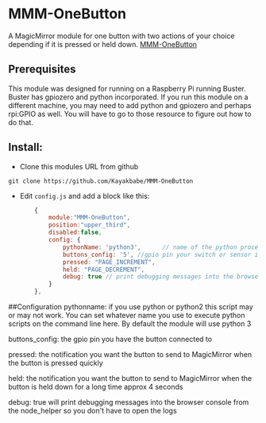 # MMM-OneButton
A MagicMirror module for one button with two actions of your choice depending if it is pressed or held down.
[MMM-OneButton](https://github.com/Kayakbabe/MMM-OneButton)

## Prerequisites

This module was designed for running on a Raspberry Pi running Buster. Buster has gpiozero and python incorporated. 
If you run this module on a different machine, you may need to add python and gpiozero and perhaps rpi:GPIO as well.
You will have to go to those resource to figure out how to do that.

## Install:

* Clone this modules URL from github
```
git clone https://github.com/Kayakbabe/MMM-OneButton
```

* Edit `config.js` and add a block like this:

	```js
		{
			module:"MMM-OneButton",
			position:"upper_third",
			disabled:false,
			config: {
				pythonName: 'python3',		// name of the python process to execute (could be python or python3 depending on your system)
				buttons_config: '5', //gpio pin your switch or sensor is connected to
				pressed: "PAGE_INCREMENT",
				held: "PAGE_DECREMENT",
				debug: true // print debugging messages into the browser console from the node_helper
			}
		},
	```
##Configuration
pythonname: if you use python or python2 this script may or may not work. You can set whatever name you use to execute python scripts on the command line here. By default the module will use python 3

buttons_config: the gpio pin you have the button connected to

pressed: the notification you want the button to send to MagicMirror when the button is pressed quickly

held: the notification you want the button to send to MagicMirror when the button is held down for a long time approx 4 seconds

debug: true will print debugging messages into the browser console from the node_helper so you don't have to open the logs


